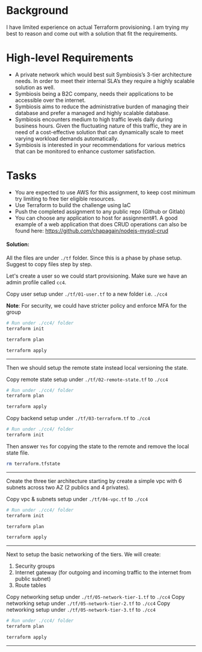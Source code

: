 # Background

I have limited experience on actual Terraform provisioning. I am trying my best to reason and come out with a solution that fit the requirements.

# High-level Requirements

- A private network which would best suit Symbiosis’s 3-tier architecture needs. In order to meet their internal SLA’s they require a highly scalable solution as well.
- Symbiosis being a B2C company, needs their applications to be accessible over the internet.
- Symbiosis aims to reduce the administrative burden of managing their database and prefer a managed and highly scalable database.
- Symbiosis encounters medium to high traffic levels daily during business hours. Given the fluctuating nature of this traffic, they are in need of a cost-effective solution that can dynamically scale to meet varying workload demands automatically.
- Symbiosis is interested in your recommendations for various metrics that can be monitored to enhance customer satisfaction.

# Tasks

- You are expected to use AWS for this assignment, to keep cost minimum try limiting to free tier eligible resources.
- Use Terraform to build the challenge using IaC
- Push the completed assignment to any public repo (Github or Gitlab)
- You can choose any application to host for assignment#1. A good example of a web application that does CRUD operations can also be found here: https://github.com/chapagain/nodejs-mysql-crud

#### Solution:

All the files are under `./tf` folder. Since this is a phase by phase setup. Suggest to copy files step by step.

Let's create a user so we could start provisioning. Make sure we have an admin profile called `cc4`.

Copy user setup under `./tf/01-user.tf` to a new folder i.e. `./cc4`

**Note**: For security, we could have stricter policy and enforce MFA for the group

```bash
# Run under ./cc4/ folder
terraform init

terraform plan

terraform apply
```

---

Then we should setup the remote state instead local versioning the state.

Copy remote state setup under `./tf/02-remote-state.tf` to `./cc4`

```bash
# Run under ./cc4/ folder
terraform plan

terraform apply
```

Copy backend setup under `./tf/03-terraform.tf` to `./cc4`

```bash
# Run under ./cc4/ folder
terraform init
```

Then answer `Yes` for copying the state to the remote and remove the local state file.

```bash
rm terraform.tfstate
```

---

Create the three tier architecture starting by create a simple vpc with 6 subnets across two AZ (2 publics and 4 privates).

Copy vpc & subnets setup under `./tf/04-vpc.tf` to `./cc4`

```bash
# Run under ./cc4/ folder
terraform init

terraform plan

terraform apply
```

---

Next to setup the basic networking of the tiers. We will create:

1. Security groups
2. Internet gateway (for outgoing and incoming traffic to the internet from public subnet)
3. Route tables

Copy networking setup under `./tf/05-network-tier-1.tf` to `./cc4`
Copy networking setup under `./tf/05-network-tier-2.tf` to `./cc4`
Copy networking setup under `./tf/05-network-tier-3.tf` to `./cc4`

```bash
# Run under ./cc4/ folder
terraform plan

terraform apply
```

---
